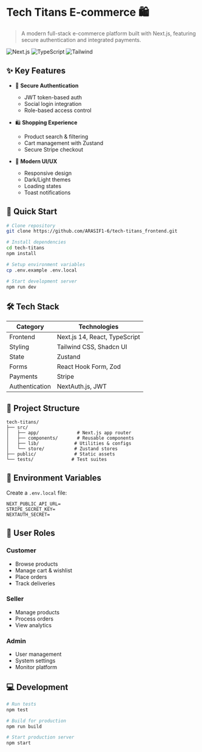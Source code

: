 # Tech Titans E-commerce 🛍️

> A modern full-stack e-commerce platform built with Next.js, featuring secure authentication and integrated payments.

![Next.js](https://img.shields.io/badge/Next.js-14-black)
![TypeScript](https://img.shields.io/badge/TypeScript-5.0-blue)
![Tailwind](https://img.shields.io/badge/Tailwind-3.0-38bdf8)

## ✨ Key Features

- 🔐 **Secure Authentication**
  - JWT token-based auth
  - Social login integration
  - Role-based access control

- 🛍️ **Shopping Experience** 
  - Product search & filtering
  - Cart management with Zustand
  - Secure Stripe checkout
  
- 📱 **Modern UI/UX**
  - Responsive design
  - Dark/Light themes
  - Loading states
  - Toast notifications

## 🚀 Quick Start

```bash
# Clone repository
git clone https://github.com/ARASIF1-6/tech-titans_frontend.git

# Install dependencies
cd tech-titans
npm install

# Setup environment variables
cp .env.example .env.local

# Start development server
npm run dev
```

## 🛠️ Tech Stack

| Category | Technologies |
|----------|-------------|
| Frontend | Next.js 14, React, TypeScript |
| Styling | Tailwind CSS, Shadcn UI |
| State | Zustand |
| Forms | React Hook Form, Zod |
| Payments | Stripe |
| Authentication | NextAuth.js, JWT |

## 📁 Project Structure

```
tech-titans/
├── src/
│   ├── app/              # Next.js app router
│   ├── components/       # Reusable components
│   ├── lib/             # Utilities & configs
│   └── store/           # Zustand stores
├── public/              # Static assets
└── tests/              # Test suites
```

## 🔑 Environment Variables

Create a `.env.local` file:

```env
NEXT_PUBLIC_API_URL=
STRIPE_SECRET_KEY=
NEXTAUTH_SECRET=
```

## 👥 User Roles

### Customer
- Browse products
- Manage cart & wishlist
- Place orders
- Track deliveries

### Seller
- Manage products
- Process orders
- View analytics

### Admin
- User management
- System settings
- Monitor platform

## 💻 Development

```bash
# Run tests
npm test

# Build for production
npm run build

# Start production server
npm start
```
